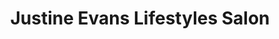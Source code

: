 ---
title: "Justine Evans Lifestyles Salon"
url: /tamaqua/justine-evans-lifestyles-salon/
shop: Friseur
---